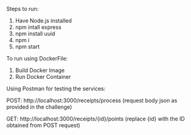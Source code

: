 Steps to run:

1. Have Node.js installed
2. npm intall express
3. npm install uuid
4. npm i
5. npm start

To run using DockerFile:
1. Build Docker Image
2. Run Docker Container

Using Postman for testing the services:

POST: http://localhost:3000/receipts/process (request body json as provided in the challenge)

GET: http://localhost:3000/receipts/{id}/points (replace {id} with the ID obtained from POST request)
